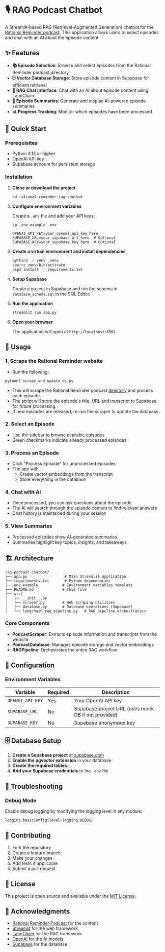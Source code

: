 # 🎙️ RAG Podcast Chatbot

A Streamlit-based RAG (Retrieval-Augmented Generation) chatbot for the [Rational Reminder podcast](https://rationalreminder.ca). This application allows users to select episodes and chat with an AI about the episode content.

## ✨ Features

- **📚 Episode Selection**: Browse and select episodes from the Rational Reminder podcast directory
- **🗄️ Vector Database Storage**: Store episode content in Supabase for efficient retrieval
- **💬 RAG Chat Interface**: Chat with an AI about episode content using LangChain
- **📝 Episode Summaries**: Generate and display AI-powered episode summaries
- **📊 Progress Tracking**: Monitor which episodes have been processed

## 🚀 Quick Start

### Prerequisites

- Python 3.13 or higher
- OpenAI API key
- Supabase account for persistent storage

### Installation

1. **Clone or download the project**

   ```bash
   cd rational-reminder-rag-chatbot
   ```

2. **Configure environment variables**

   Create a `.env` file and add your API keys:

   ```bash
   cp .env.example .env
   ```

   ```env
   OPENAI_API_KEY=your_openai_api_key_here
   SUPABASE_URL=your_supabase_url_here  # Optional
   SUPABASE_KEY=your_supabase_key_here  # Optional
   ```

3. **Create a virtual environment and install dependencies**

   ```bash
   python3 -m venv .venv
   source venv/bin/activate
   pip3 install -r requirements.txt
   ```

4. **Setup Supabase**

   Create a project in Supabase and run the schema in `database_schema.sql` in the SQL Editor.

5. **Run the application**

   ```bash
   streamlit run app.py
   ```

6. **Open your browser**

   The application will open at `http://localhost:8501`

## 📖 Usage

### 1. Scrape the Rational Reminder website

- Run the following:

```bash
python3 scrape_and_update_db.py
```

- This will scrape the Rational Reminder podcast [directory](https://rationalreminder.ca/podcast-directory) and process each episode.
- The script will store the episode's title, URL and transcript to Supabase for future processing.
- If new episodes are released, re-run the scraper to update the database.

### 2. Select an Episode

- Use the sidebar to browse available episodes
- Green checkmarks indicate already processed episodes

### 3. Process an Episode

- Click "Process Episode" for unprocessed episodes
- The app will:
  - Create vector embeddings from the transcript
  - Store everything in the database

### 4. Chat with AI

- Once processed, you can ask questions about the episode
- The AI will search through the episode content to find relevant answers
- Chat history is maintained during your session

### 5. View Summaries

- Processed episodes show AI-generated summaries
- Summaries highlight key topics, insights, and takeaways

## 🏗️ Architecture

```
rag-podcast-chatbot/
├── app.py                 # Main Streamlit application
├── requirements.txt       # Python dependencies
├── env.example           # Environment variables template
├── README.md             # This file
├── src/
│   ├── __init__.py
│   ├── scraper.py        # Web scraping utilities
│   ├── database.py       # Database operations (Supabase)
│   └── langchain_rag_pipeline.py   # RAG pipeline orchestration
```

### Core Components

- **PodcastScraper**: Extracts episode information and transcripts from the website
- **PodcastDatabase**: Manages episode storage and vector embeddings
- **RAGPipeline**: Orchestrates the entire RAG workflow

## 🔧 Configuration

### Environment Variables

| Variable         | Required | Description                                         |
| ---------------- | -------- | --------------------------------------------------- |
| `OPENAI_API_KEY` | Yes      | Your OpenAI API key                                 |
| `SUPABASE_URL`   | No       | Supabase project URL (uses mock DB if not provided) |
| `SUPABASE_KEY`   | No       | Supabase anonymous key                              |

## 🗄️ Database Setup

1. **Create a Supabase project** at [supabase.com](https://supabase.com)
2. **Enable the pgvector extension** in your database
3. **Create the required tables**:
4. **Add your Supabase credentials** to the `.env` file

## 🐛 Troubleshooting

### Debug Mode

Enable debug logging by modifying the logging level in any module:

```python
logging.basicConfig(level=logging.DEBUG)
```

## 🤝 Contributing

1. Fork the repository
2. Create a feature branch
3. Make your changes
4. Add tests if applicable
5. Submit a pull request

## 📄 License

This project is open source and available under the [MIT License](LICENSE).

## 🙏 Acknowledgments

- [Rational Reminder Podcast](https://rationalreminder.ca) for the content
- [Streamlit](https://streamlit.io) for the web framework
- [LangChain](https://langchain.com) for the RAG framework
- [OpenAI](https://openai.com) for the AI models
- [Supabase](https://supabase.com) for the database

